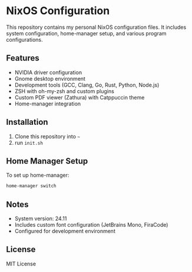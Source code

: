 # NixOS Configuration

This repository contains my personal NixOS configuration files. It includes system configuration, home-manager setup, and various program configurations.

## Features

- NVIDIA driver configuration
- Gnome desktop environment
- Development tools (GCC, Clang, Go, Rust, Python, Node.js)
- ZSH with oh-my-zsh and custom plugins
- Custom PDF viewer (Zathura) with Catppuccin theme
- Home-manager integration

## Installation

1. Clone this repository into `~`
2. run `init.sh`

## Home Manager Setup

To set up home-manager:

```bash
home-manager switch
```

## Notes

- System version: 24.11
- Includes custom font configuration (JetBrains Mono, FiraCode)
- Configured for development environment

## License

MIT License
